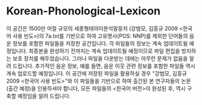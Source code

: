 # Korean-Phonological-Lexicon
이 공간은 1500만 어절 규모의 세종형태의미분석말뭉치 (강범모, 김흥규 2009 <한국어 사용 빈도>)의 7a.txt를 기반으로 하여 고유명사(POS: NNP)를 제외한 단어들의 음운 정보를 포함한 파일들을 저장한 공간입니다.
각 파일들의 정보는 계속 업데이트될 예정입니다.
최종본을 완성하기 전까지는 계속 업데이트될 예정이므로 파일 편집을 방지하는 보호 장치를 해두었습니다. 
그러나 파일을 다운받는 데에는 아무런 문제가 없음을 알려 드립니다.
추가적인 음운 정보, 예를 들면, 음운 이웃 관련 정보를 포함한 파일들 역시 계속 업로드할 예정입니다.
이 공간에 저장된 파일을 활용하실 경우 "강범모, 김흥규 2009 <한국어 사용 빈도>"와 이 파일들을 기반으로 하여 출간된 본 연구자들의 논문 (출간 예정)을 인용하셔야 합니다,
모든 파일들의 <한국어 버전>이 완성된 후, <English Version> 역시 구축할 예정임을 알려 드립니다.
